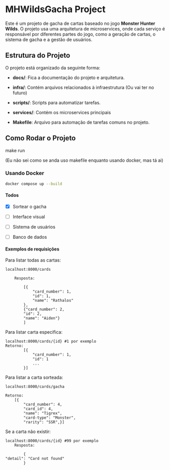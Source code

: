 # MHWildsGacha Project

Este é um projeto de gacha de cartas baseado no jogo **Monster Hunter Wilds**. O projeto usa uma arquitetura de microservices, onde cada serviço é responsável por diferentes partes do jogo, como a geração de cartas, o sistema de gacha e a gestão de usuários.

## Estrutura do Projeto

O projeto está organizado da seguinte forma:


- **docs/**: Fica a  documentação do projeto e arquitetura.

- **infra/**: Contém arquivos relacionados à infraestrutura (Ou vai ter no futuro)

- **scripts/**: Scripts para automatizar tarefas.

- **services/**: Contém os microservices principais

- **Makefile**: Arquivo para automação de tarefas comuns no projeto.

## Como Rodar o Projeto

make run

(Eu não sei como se anda uso makefile enquanto usando docker, mas tá ai)

### Usando Docker

```bash
docker compose up --build
```

#### Todos

- [x] Sortear o gacha
- [ ] Interface visual
- [ ] Sistema de usuários
- [ ] Banco de dados


#### Exemplos de requisições

Para listar todas as cartas:

    localhost:8000/cards

        Resposta:

            [{
                "card_number": 1,
                "id": 1,
                "name": "Rathalos"
            },
            {"card_number": 2,
            "id": 2,
            "name": "Aiden"}
            ]


Para listar carta especifica: 
    
    localhost:8000/cards/{id} #1 por exemplo
    Retorno:
            [{
                "card_number": 1,
                "id": 1
                ...
            }]

Para listar a carta sorteada:

    localhost:8000/cards/gacha

    Retorno:
        [{
            "card_number": 4,
            "card_id": 4,
            "name": "Tigrex",
            "card-type": "Monster",
            "rarity": "SSR",}]


Se a carta não existir:

    localhost:8000/cards/{id} #99 por exemplo
        Resposta:

            {
    "detail": "Card not found"
            }
